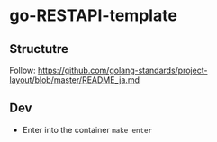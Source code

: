 # go-RESTAPI-template

## Structutre

Follow: https://github.com/golang-standards/project-layout/blob/master/README_ja.md

## Dev

- Enter into the container
  `make enter`
